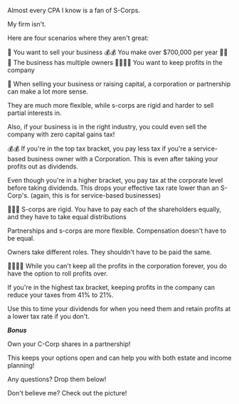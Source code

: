 Almost every CPA I know is a fan of S-Corps.

My firm isn't.

Here are four scenarios where they aren't great:

🏦 You want to sell your business
💰💰 You make over $700,000 per year
🕺🕺🕺 The business has multiple owners
🏢🏢🏢🏢 You want to keep profits in the company

🏦 When selling your business or raising capital, a corporation or partnership can make a lot more sense.

They are much more flexible, while s-corps are rigid and harder to sell partial interests in.

Also, if your business is in the right industry, you could even sell the company with zero capital gains tax!

💰💰 If you're in the top tax bracket, you pay less tax if you're a service-based business owner with a Corporation. This is even after taking your profits out as dividends.

Even though you're in a higher bracket, you pay tax at the corporate level before taking dividends. This drops your effective tax rate lower than an S-Corp's. (again, this is for service-based businesses)

🕺🕺🕺 S-corps are rigid. You have to pay each of the shareholders equally, and they have to take equal distributions

Partnerships and s-corps are more flexible. Compensation doesn't have to be equal.

Owners take different roles. They shouldn't have to be paid the same.

🏢🏢🏢🏢 While you can't keep all the profits in the corporation forever, you do have the option to roll profits over.

If you're in the highest tax bracket, keeping profits in the company can reduce your taxes from 41% to 21%.

Use this to time your dividends for when you need them and retain profits at a lower tax rate if you don't.

***Bonus***

Own your C-Corp shares in a partnership!

This keeps your options open and can help you with both estate and income planning!

Any questions? Drop them below!

Don't believe me? Check out the picture!
